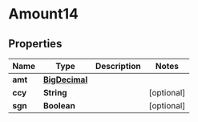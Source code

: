 

# Amount14

## Properties

Name | Type | Description | Notes
------------ | ------------- | ------------- | -------------
**amt** | [**BigDecimal**](BigDecimal.md) |  | 
**ccy** | **String** |  |  [optional]
**sgn** | **Boolean** |  |  [optional]



